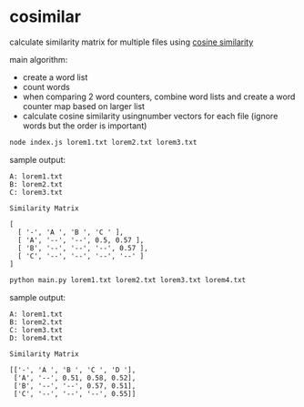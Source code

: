 # cosimilar

calculate similarity matrix for multiple files using [cosine similarity](https://en.wikipedia.org/wiki/Cosine_similarity)

main algorithm:

* create a word list
* count words
* when comparing 2 word counters, combine word lists and create a word counter map based on larger list
* calculate cosine similarity usingnumber vectors for each file (ignore words but the order is important)


```sh
node index.js lorem1.txt lorem2.txt lorem3.txt
```

sample output:

```
A: lorem1.txt
B: lorem2.txt
C: lorem3.txt

Similarity Matrix

[
  [ '-', 'A ', 'B ', 'C ' ],
  [ 'A', '--', '--', 0.5, 0.57 ],
  [ 'B', '--', '--', '--', 0.57 ],
  [ 'C', '--', '--', '--', '--' ]
]
```


```sh
python main.py lorem1.txt lorem2.txt lorem3.txt lorem4.txt
```

sample output:

```
A: lorem1.txt
B: lorem2.txt
C: lorem3.txt
D: lorem4.txt

Similarity Matrix

[['-', 'A ', 'B ', 'C ', 'D '],
 ['A', '--', 0.51, 0.58, 0.52],
 ['B', '--', '--', 0.57, 0.51],
 ['C', '--', '--', '--', 0.55]]
```
